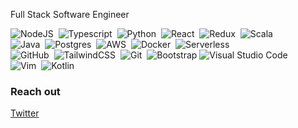 Full Stack Software Engineer

![NodeJS](https://sh/badge/-Node.js-333333?style=flat&logo=node.js)&nbsp;
![Typescript](https://img.shields.io/badge/-Typescript-333333?style=flat&logo=typescript)&nbsp;
![Python](https://img.shields.io/badge/-Python-333333?style=flat&logo=python)&nbsp;
![React](https://img.shields.io/badge/-React-333333?style=flat&logo=react)&nbsp;
![Redux](https://img.shields.io/badge/-Redux-333333?style=flat&logo=redux)&nbsp;
![Scala](https://img.shields.io/badge/-Scala-333333?style=flat&logo=scala)&nbsp;\
![Java](https://img.shields.io/badge/-Java-333333?style=flat&logo=java)&nbsp;
![Postgres](https://img.shields.io/badge/-Postgres-333333?style=flat&logo=postgresql)&nbsp;
![AWS](https://img.shields.io/badge/-AWS-333333?style=flat&logo=amazon-aws)&nbsp;
![Docker](https://img.shields.io/badge/-Docker-333333?style=flat&logo=docker)&nbsp;
![Serverless](https://img.shields.io/badge/-Serverless-333333?style=flat&logo=python)&nbsp;\
![GitHub](https://img.shields.io/badge/-Github-333333?style=flat&logo=serverless)&nbsp;
![TailwindCSS](https://img.shields.io/badge/-Tailwind-333333?style=flat&logo=tailwind-css)&nbsp;
![Git](https://img.shields.io/badge/-Git-333333?style=flat&logo=git)&nbsp;
![Bootstrap](https://img.shields.io/badge/-Bootstrap-333333?style=flat&logo=bootstrap)
![Visual Studio Code](https://img.shields.io/badge/-VSCode-333333?style=flat&logo=visual-studio-code)&nbsp;\
![Vim](https://img.shields.io/badge/-Vim-333333?style=flat&logo=vim)&nbsp;
![Kotlin](https://img.shields.io/badge/-Kotlin-333333?style=flat&logo=kotlin)&nbsp;

### Reach out
[Twitter](https://twitter.com/kyle__higginson)

